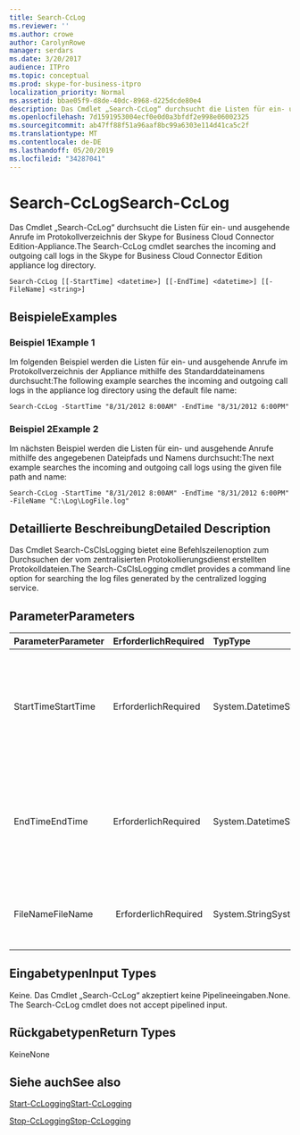 ```yaml
---
title: Search-CcLog
ms.reviewer: ''
ms.author: crowe
author: CarolynRowe
manager: serdars
ms.date: 3/20/2017
audience: ITPro
ms.topic: conceptual
ms.prod: skype-for-business-itpro
localization_priority: Normal
ms.assetid: bbae05f9-d8de-40dc-8968-d225dcde80e4
description: Das Cmdlet „Search-CcLog“ durchsucht die Listen für ein- und ausgehende Anrufe im Protokollverzeichnis der Skype for Business Cloud Connector Edition-Appliance.
ms.openlocfilehash: 7d1591953004ecf0e0d0a3bfdf2e998e06002325
ms.sourcegitcommit: ab47ff88f51a96aaf8bc99a6303e114d41ca5c2f
ms.translationtype: MT
ms.contentlocale: de-DE
ms.lasthandoff: 05/20/2019
ms.locfileid: "34287041"
---
```

# <a name="search-cclog"></a><span data-ttu-id="7cbfd-103">Search-CcLog</span><span class="sxs-lookup"><span data-stu-id="7cbfd-103">Search-CcLog</span></span>
 
<span data-ttu-id="7cbfd-104">Das Cmdlet „Search-CcLog“ durchsucht die Listen für ein- und ausgehende Anrufe im Protokollverzeichnis der Skype for Business Cloud Connector Edition-Appliance.</span><span class="sxs-lookup"><span data-stu-id="7cbfd-104">The Search-CcLog cmdlet searches the incoming and outgoing call logs in the Skype for Business Cloud Connector Edition appliance log directory.</span></span>
  
```
Search-CcLog [[-StartTime] <datetime>] [[-EndTime] <datetime>] [[-FileName] <string>]
```

## <a name="examples"></a><span data-ttu-id="7cbfd-105">Beispiele</span><span class="sxs-lookup"><span data-stu-id="7cbfd-105">Examples</span></span>
<span data-ttu-id="7cbfd-106"><a name="Examples"> </a></span><span class="sxs-lookup"><span data-stu-id="7cbfd-106"></span></span>

### <a name="example-1"></a><span data-ttu-id="7cbfd-107">Beispiel 1</span><span class="sxs-lookup"><span data-stu-id="7cbfd-107">Example 1</span></span>

<span data-ttu-id="7cbfd-108">Im folgenden Beispiel werden die Listen für ein- und ausgehende Anrufe im Protokollverzeichnis der Appliance mithilfe des Standarddateinamens durchsucht:</span><span class="sxs-lookup"><span data-stu-id="7cbfd-108">The following example searches the incoming and outgoing call logs in the appliance log directory using the default file name:</span></span>
  
```
Search-CcLog -StartTime "8/31/2012 8:00AM" -EndTime "8/31/2012 6:00PM"
```

### <a name="example-2"></a><span data-ttu-id="7cbfd-109">Beispiel 2</span><span class="sxs-lookup"><span data-stu-id="7cbfd-109">Example 2</span></span>

<span data-ttu-id="7cbfd-110">Im nächsten Beispiel werden die Listen für ein- und ausgehende Anrufe mithilfe des angegebenen Dateipfads und Namens durchsucht:</span><span class="sxs-lookup"><span data-stu-id="7cbfd-110">The next example searches the incoming and outgoing call logs using the given file path and name:</span></span>
  
```
Search-CcLog -StartTime "8/31/2012 8:00AM" -EndTime "8/31/2012 6:00PM" -FileName "C:\Log\LogFile.log"
```

## <a name="detailed-description"></a><span data-ttu-id="7cbfd-111">Detaillierte Beschreibung</span><span class="sxs-lookup"><span data-stu-id="7cbfd-111">Detailed Description</span></span>
<span data-ttu-id="7cbfd-112"><a name="DetailedDescription"> </a></span><span class="sxs-lookup"><span data-stu-id="7cbfd-112"></span></span>

<span data-ttu-id="7cbfd-113">Das Cmdlet  Search-CsClsLogging bietet eine Befehlszeilenoption zum Durchsuchen der vom zentralisierten Protokollierungsdienst erstellten Protokolldateien.</span><span class="sxs-lookup"><span data-stu-id="7cbfd-113">The Search-CsClsLogging cmdlet provides a command line option for searching the log files generated by the centralized logging service.</span></span>
  
## <a name="parameters"></a><span data-ttu-id="7cbfd-114">Parameter</span><span class="sxs-lookup"><span data-stu-id="7cbfd-114">Parameters</span></span>
<span data-ttu-id="7cbfd-115"><a name="DetailedDescription"> </a></span><span class="sxs-lookup"><span data-stu-id="7cbfd-115"></span></span>

|<span data-ttu-id="7cbfd-116">**Parameter**</span><span class="sxs-lookup"><span data-stu-id="7cbfd-116">**Parameter**</span></span>|<span data-ttu-id="7cbfd-117">**Erforderlich**</span><span class="sxs-lookup"><span data-stu-id="7cbfd-117">**Required**</span></span>|<span data-ttu-id="7cbfd-118">**Typ**</span><span class="sxs-lookup"><span data-stu-id="7cbfd-118">**Type**</span></span>|<span data-ttu-id="7cbfd-119">**Beschreibung**</span><span class="sxs-lookup"><span data-stu-id="7cbfd-119">**Description**</span></span>|
|:-----|:-----|:-----|:-----|
|<span data-ttu-id="7cbfd-120">StartTime</span><span class="sxs-lookup"><span data-stu-id="7cbfd-120">StartTime</span></span>  <br/> | <span data-ttu-id="7cbfd-121">Erforderlich</span><span class="sxs-lookup"><span data-stu-id="7cbfd-121">Required</span></span> <br/> |<span data-ttu-id="7cbfd-122">System.Datetime</span><span class="sxs-lookup"><span data-stu-id="7cbfd-122">System.Datetime</span></span>  <br/> | <span data-ttu-id="7cbfd-p101"> Anfangszeitpunkt (Datum und Uhrzeit) für die zu durchsuchenden Protokolleinträge. Wird in der lokalen Zeitzone angegeben.</span><span class="sxs-lookup"><span data-stu-id="7cbfd-p101">Beginning date and time for the log entries to be searched. Specified in local time zone.</span></span> <br/> |
|<span data-ttu-id="7cbfd-125">EndTime</span><span class="sxs-lookup"><span data-stu-id="7cbfd-125">EndTime</span></span>  <br/> |<span data-ttu-id="7cbfd-126">Erforderlich</span><span class="sxs-lookup"><span data-stu-id="7cbfd-126">Required</span></span>  <br/> |<span data-ttu-id="7cbfd-127">System.Datetime</span><span class="sxs-lookup"><span data-stu-id="7cbfd-127">System.Datetime</span></span>  <br/> |<span data-ttu-id="7cbfd-p102">Endzeitpunkt (Datum und Uhrzeit) für die zu durchsuchenden Protokolleinträge. Wird in der lokalen Zeitzone angegeben.</span><span class="sxs-lookup"><span data-stu-id="7cbfd-p102">Ending date and time for the log entries to be searched. Specified in local time zone.</span></span>  <br/> |
|<span data-ttu-id="7cbfd-130">FileName</span><span class="sxs-lookup"><span data-stu-id="7cbfd-130">FileName</span></span>  <br/> |<span data-ttu-id="7cbfd-131"> Erforderlich</span><span class="sxs-lookup"><span data-stu-id="7cbfd-131">Required</span></span>  <br/> |<span data-ttu-id="7cbfd-132">System.String</span><span class="sxs-lookup"><span data-stu-id="7cbfd-132">System.String</span></span>  <br/> |<span data-ttu-id="7cbfd-133">Gibt den vollständigen Pfad der Textdatei mit den Suchergebnissen an.</span><span class="sxs-lookup"><span data-stu-id="7cbfd-133">Specifies the full path of the text file containing the search results.</span></span>  <br/> |
   
## <a name="input-types"></a><span data-ttu-id="7cbfd-134">Eingabetypen</span><span class="sxs-lookup"><span data-stu-id="7cbfd-134">Input Types</span></span>
<span data-ttu-id="7cbfd-135"><a name="InputTypes"> </a></span><span class="sxs-lookup"><span data-stu-id="7cbfd-135"></span></span>

<span data-ttu-id="7cbfd-p103">Keine. Das Cmdlet „Search-CcLog“ akzeptiert keine Pipelineeingaben.</span><span class="sxs-lookup"><span data-stu-id="7cbfd-p103">None. The Search-CcLog cmdlet does not accept pipelined input.</span></span>
  
## <a name="return-types"></a><span data-ttu-id="7cbfd-138">Rückgabetypen</span><span class="sxs-lookup"><span data-stu-id="7cbfd-138">Return Types</span></span>
<span data-ttu-id="7cbfd-139"><a name="ReturnTypes"> </a></span><span class="sxs-lookup"><span data-stu-id="7cbfd-139"></span></span>

<span data-ttu-id="7cbfd-140">Keine</span><span class="sxs-lookup"><span data-stu-id="7cbfd-140">None</span></span>
  
## <a name="see-also"></a><span data-ttu-id="7cbfd-141">Siehe auch</span><span class="sxs-lookup"><span data-stu-id="7cbfd-141">See also</span></span>
<span data-ttu-id="7cbfd-142"><a name="ReturnTypes"> </a></span><span class="sxs-lookup"><span data-stu-id="7cbfd-142"></span></span>

[<span data-ttu-id="7cbfd-143">Start-CcLogging</span><span class="sxs-lookup"><span data-stu-id="7cbfd-143">Start-CcLogging</span></span>](start-cclogging.md)
  
[<span data-ttu-id="7cbfd-144">Stop-CcLogging</span><span class="sxs-lookup"><span data-stu-id="7cbfd-144">Stop-CcLogging</span></span>](stop-cclogging.md)
  

